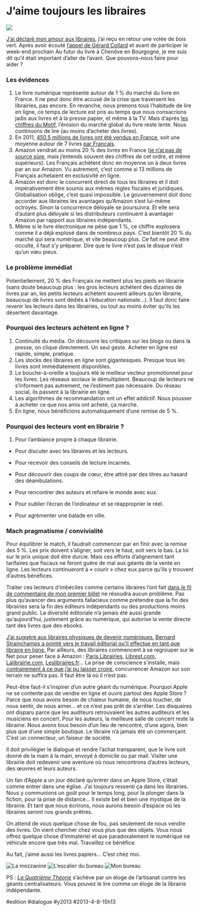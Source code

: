 # J’aime toujours les libraires

![](_i/bib2.webp)

[J’ai déclaré mon amour aux libraires](../3/jaime-mon-libraire.md), j’ai reçu en retour une volée de bois vert. Après avoir écouté [l’appel de Gérard Collard](http://www.lesdeblogueurs.tv/culture/livre-le-coup-de-gueule-de-gerard-collard/) et avant de participer le week-end prochain Au futur du livre à Chenôve en Bourgogne, je me suis dit qu’il était important d’aller de l’avant. Que pouvons-nous faire pour aider ?

### Les évidences

1. Le livre numérique représente autour de 1 % du marché du livre en France. Il ne peut donc être accusé de la crise que traversent les librairies, pas encore. En revanche, nous prenons tous l’habitude de lire en ligne, ce temps de lecture est pris au temps que nous consacrions jadis aux livres et à la presse papier, et même à la TV. Mais d’après [les chiffres du Motif](http://www.lemotif.fr/fr/etudes-et-donnees/chiffres-cles/marche-du-livre), l’érosion du marché global du livre reste lente. Nous continuons de lire (au moins d’acheter des livres).
2. En 2011, [450,5 millions de livres ont été vendus en France](http://www.lemotif.fr/fr/etudes-et-donnees/chiffres-cles/marche-du-livre), soit une moyenne autour de 7 livres [par Français](http://www.insee.fr/fr/themes/document.asp?ref_id=T11F031).
3. Amazon vendrait au moins 20 % des livres en France ([je n’ai pas de source sûre](http://www.actualitte.com/economie/temoignage-quitter-amazon-avant-d-etre-dependant-des-ventes-40538.htm), mais j’entends souvent des chiffres de cet ordre, et même supérieurs). Les Français achètent donc en moyenne un à deux livres par an sur Amazon. Vu autrement, c’est comme si 13 millions de Français achetaient en exclusivité en ligne.
4. Amazon est donc le concurrent direct de tous les libraires et il doit impérativement être soumis aux mêmes règles fiscales et juridiques. Globalisation oblige, c’est quasi impossible. Le gouvernement doit donc accorder aux libraires les avantages qu’Amazon s’est lui-même octroyés. Sinon la concurrence déloyale se poursuivra. Et elle sera d’autant plus déloyale si les distributeurs continuent à avantager Amazon par rapport aux libraires indépendants.
5. Même si le livre électronique ne pèse que 1 %, ce chiffre explosera comme il a déjà explosé dans de nombreux pays. C’est bientôt 20 % du marché qui sera numérique, et vite beaucoup plus. Ce fait ne peut être occulté, il faut s’y préparer. Dire que le livre n’est pas le disque n’est qu’un vœu pieux.

### Le problème immédiat

Potentiellement, 20 % des Français ne mettent plus les pieds en librairie (sans doute beaucoup plus : les gros lecteurs achètent des dizaines de livres par an, les petits lecteurs achètent souvent ailleurs qu’en librairie, beaucoup de livres sont dédiés à l’éducation nationale...). Il faut donc faire revenir les lecteurs dans les librairies, ou tout au moins éviter qu’ils les désertent davantage.

### Pourquoi des lecteurs achètent en ligne ?

1. Continuité du média. On découvre les critiques sur les blogs ou dans la presse, on clique directement. Un seul geste. Acheter en ligne est rapide, simple, pratique.
2. Les stocks des libraires en ligne sont gigantesques. Presque tous les livres sont immédiatement disponibles.
3. Le bouche-à-oreille a toujours été le meilleur vecteur promotionnel pour les livres. Les réseaux sociaux le démultiplient. Beaucoup de lecteurs ne s’informent pas autrement, ne l’estiment pas nécessaire. Du réseau social, ils passent à la librairie en ligne.
4. Les algorithmes de recommandation ont un effet addictif. Nous pousser à acheter ce que nos amis ont acheté, ça marche.
5. En ligne, nous bénéficions automatiquement d’une remise de 5 %.

### Pourquoi des lecteurs vont en librairie ?

1. Pour l’ambiance propre à chaque librairie.

- Pour discuter avec les libraires et les lecteurs.

- Pour recevoir des conseils de lecture incarnés.

- Pour découvrir des coups de cœur, être attiré par des titres au hasard des déambulations.

- Pour rencontrer des auteurs et refaire le monde avec eux.

- Pour oublier l’écran de l’ordinateur et se réapproprier le réel.

- Pour agrémenter une balade en ville.

### Mach pragmatisme / convivialité

Pour équilibrer le match, il faudrait commencer par en finir avec la remise des 5 %. Les prix doivent s’aligner, soit vers le haut, soit vers le bas. La loi sur le prix unique doit être durcie. Mais ces efforts d’alignement tant tarifaires que fiscaux ne feront guère de mal aux géants de la vente en ligne. Les lecteurs continueront à « courir » chez eux parce qu’ils y trouvent d’autres bénéfices.

Traiter ces lecteurs d’imbéciles comme certains libraires l’ont fait [dans le fil de commentaire de mon premier billet](../3/jaime-mon-libraire/#comments.md) ne résoudra aucun problème. Pas plus qu’avancer des arguments fallacieux comme prétendre que la fin des librairies sera la fin des éditeurs indépendants ou des productions moins grand public. La diversité éditoriale n’a jamais été aussi grande qu’aujourd’hui, justement grâce au numérique, qui autorise la vente directe tant des livres que des ebooks.

[J’ai suggéré aux libraires physiques de devenir numériques.](../3/jaime-mon-libraire.md) [Bernard Strainchamps a pointé vers le travail éditorial qu’il effectue en tant que libraire en ligne.](http://blog.feedbooks.com/fr/index.php/2012/09/05/le-roman-policier-nordique-a-lhonneur-sur-feedbooks/) Par ailleurs, des libraires commencent à se regrouper sur le Net pour peser face à Amazon : [Paris Librairies](http://www.parislibrairies.fr/), [Librest.com](http://www.librest.com/), [Lalibrairie.com](http://www.lalibrairie.com/), [Leslibraires.fr](http://www.leslibraires.fr/)… La prise de conscience s’installe, mais [contrairement à ce que j’ai pu laisser croire](../3/jaime-mon-libraire.md), concurrencer Amazon sur son terrain ne suffira pas. Il faut être là où il n’est pas.

Peut-être faut-il s’inspirer d’un autre géant du numérique. Pourquoi Apple ne se contente pas de vendre en ligne et ouvre partout des Apple Store ? Parce que nous avons besoin de chaleur humaine, de nous toucher, de nous sentir, de nous aimer… et ce n’est pas prêt de s’arrêter. Les disquaires ont disparu parce que les auditeurs retrouvaient les autres auditeurs et les musiciens en concert. Pour les auteurs, la meilleure salle de concert reste la librairie. Nous avons tous besoin d’un lieu de rencontre, d’une agora, bien plus que d’une simple boutique. Le libraire n’a jamais été un commerçant. C’est un connecteur, un faiseur de société.

Il doit privilégier le dialogue et rendre l’achat transparent, que le livre soit donné de la main à la main, envoyé à domicile ou par mail. Visiter une librairie doit redevenir une aventure où nous rencontrons d’autres lecteurs, des œuvres et leurs auteurs.

Un fan d’Apple a un jour déclaré qu’entrer dans un Apple Store, c’était comme entrer dans une église. J’ai toujours ressenti ça dans les librairies. Nous y communions un goût pour le temps long, pour la plonger dans la fiction, pour la prise de distance… Il existe bel et bien une mystique de la librairie. Et tant que nous écrirons, nous aurons besoin d’espace où les libraires seront nos grands prêtres.

On attend de vous quelque chose de fou, pas seulement de nous vendre des livres. On vient chercher chez vous plus que des objets. Vous nous offrez quelque chose d’immatériel et que paradoxalement le numérique ne véhicule encore que très mal. Travaillez ce bénéfice.

Au fait, j’aime aussi les livres papiers... C’est chez moi.

![La mezzanine](_i/bib2.webp)
![L’escalier du bureau](_i/bib3.webp)
![Mon bureau](_i/bib1.webp)

PS : *[La Quatrième Théorie](../../page/la-quatrieme-theorie)* s’achève par un éloge de l’artisanat contre les géants centralisateurs. Vous pouvez le lire comme un éloge de la librairie indépendante.

#edition #dialogue #y2013 #2013-4-8-15h13
